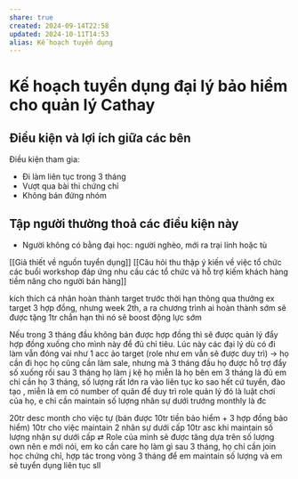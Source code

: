 ```yaml
---
share: true
created: 2024-09-14T22:58
updated: 2024-10-11T14:53
alias: Kế hoạch tuyển dụng
---
```

# Kế hoạch tuyển dụng đại lý bảo hiểm cho quản lý Cathay
## Điều kiện và lợi ích giữa các bên
Điều kiện tham gia:
- Đi làm liên tục trong 3 tháng 
- Vượt qua bài thi chứng chỉ
- Không bán đứng nhóm

## Tập người thường thoả các điều kiện này
- Người không có bằng đại học: người nghèo, mới ra trại lính hoặc tù

[[Giả thiết về nguồn tuyển dụng]]
[[Câu hỏi thu thập ý kiến về việc tổ chức các buổi workshop đáp ứng nhu cầu các tổ chức và hỗ trợ kiếm khách hàng tiềm năng cho người bán hàng]]




kích thích cá nhân hoàn thành target trước thời hạn thông qua  thưởng
ex target 3 hợp đồng, nhưng week 2th, a ra chương trình ai hoàn thành sớm sẽ được tặng 1tr chẳn hạn thì nó sẽ boost động lực sớm

Nếu trong 3 tháng đầu không bán được hợp đồng thì sẽ được quản lý đẩy hợp đồng xuống cho mình này để đủ chỉ tiêu. Lúc này các đại lý dù có đi làm vẫn đóng vai như 1 acc ảo
target (role như em vẫn sẽ được duy trì) → 
họ cần đi học
họ cũng cần làm sale, nhưng mà 3 tháng đầu họ được hỗ trợ đẩy số xuống rồi
sau 3 tháng họ làm j kệ họ
miễn là họ bên em 3 tháng là đủ
em chỉ cần họ 3 tháng, số lượng rất lớn ra vào liên tục ko sao hết
cứ tuyển, đào tạo , miễn là em có number of quân để duy trì role quản lý
đó là luật chơi của họ, e chỉ cần maintain số lượng nhân sự dưới trướng monthly là đc

20tr desc month cho việc tự (bán được 10tr tiền bảo hiểm + 3 hợp đồng bảo hiểm)
10tr cho việc maintain 2 nhân sự dưới cấp
10tr asc khi maintain số lượng nhận sự dưới cấp ⇄ Role của mình sẽ được tăng dựa trên số lượng own
nên e mới nói, em ko cần care họ làm gì sau 3 tháng, họ chỉ cần join học chứng chỉ, hợp tác trong vòng 3 tháng để em maintain số lượng
và em sẽ tuyển dụng liên tục sll
